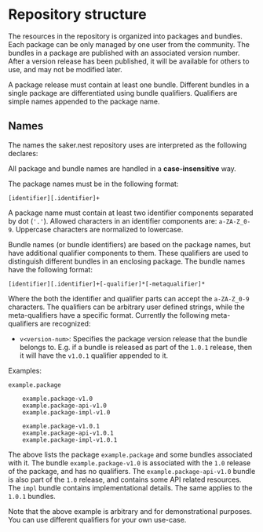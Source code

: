 # Repository structure

The resources in the repository is organized into packages and bundles. Each package can be only managed by one user from the community. 
The bundles in a package are published with an associated version number. After a version release has been published, it will be available for others to use, and may not be modified later.

A package release must contain at least one bundle. Different bundles in a single package are differentiated using bundle qualifiers. Qualifiers are simple names appended to the package name.

## Names

The names the saker.nest repository uses are interpreted as the following declares:

All package and bundle names are handled in a **case-insensitive** way.

The package names must be in the following format:

```plaintext
[identifier][.identifier]+
```

A package name must contain at least two identifier components separated by dot (`'.'`). Allowed characters in an identifier components are: `a-ZA-Z_0-9`. Uppercase characters are normalized to lowercase. 

Bundle names (or bundle identifiers) are based on the package names, but have additional qualifier components to them. These qualifiers are used to distinguish different bundles in an enclosing package. The bundle names have the following format:

```plaintext
[identifier][.identifier]+[-qualifier]*[-metaqualifier]*
``` 

Where the both the identifier and qualifier parts can accept the `a-ZA-Z_0-9` characters. The qualifiers can be arbitrary user defined strings, while the meta-qualifiers have a specific format. Currently the following meta-qualifiers are recognized:

* `v<version-num>`: Specifies the package version release that the bundle belongs to. E.g. if a bundle is released as part of the `1.0.1` release, then it will have the `v1.0.1` qualifier appended to it.

Examples:

```plaintext
example.package
	
	example.package-v1.0
	example.package-api-v1.0
	example.package-impl-v1.0
	
	example.package-v1.0.1
	example.package-api-v1.0.1
	example.package-impl-v1.0.1
``` 

The above lists the package `example.package` and some bundles associated with it. The bundle `example.package-v1.0` is associated with the `1.0` release of the package, and has no qualifiers. The `example.package-api-v1.0` bundle is also part of the `1.0` release, and contains some API related resources. The `impl` bundle contains implementational details. The same applies to the `1.0.1` bundles.

Note that the above example is arbitrary and for demonstrational purposes. You can use different qualifiers for your own use-case.
